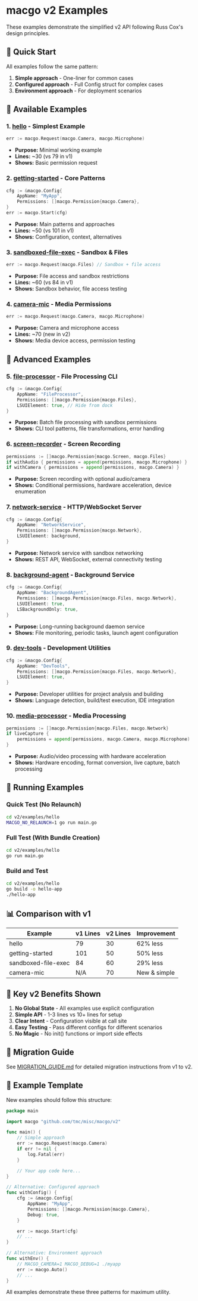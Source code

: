 # macgo v2 Examples

These examples demonstrate the simplified v2 API following Russ Cox's design principles.

## 🚀 Quick Start

All examples follow the same pattern:

1. **Simple approach** - One-liner for common cases
2. **Configured approach** - Full Config struct for complex cases
3. **Environment approach** - For deployment scenarios

## 📁 Available Examples

### 1. **[hello](./hello/)** - Simplest Example
```go
err := macgo.Request(macgo.Camera, macgo.Microphone)
```
- **Purpose:** Minimal working example
- **Lines:** ~30 (vs 79 in v1)
- **Shows:** Basic permission request

### 2. **[getting-started](./getting-started/)** - Core Patterns
```go
cfg := &macgo.Config{
    AppName: "MyApp",
    Permissions: []macgo.Permission{macgo.Camera},
}
err := macgo.Start(cfg)
```
- **Purpose:** Main patterns and approaches
- **Lines:** ~50 (vs 101 in v1)
- **Shows:** Configuration, context, alternatives

### 3. **[sandboxed-file-exec](./sandboxed-file-exec/)** - Sandbox & Files
```go
err := macgo.Request(macgo.Files) // Sandbox + file access
```
- **Purpose:** File access and sandbox restrictions
- **Lines:** ~60 (vs 84 in v1)
- **Shows:** Sandbox behavior, file access testing

### 4. **[camera-mic](./camera-mic/)** - Media Permissions
```go
err := macgo.Request(macgo.Camera, macgo.Microphone)
```
- **Purpose:** Camera and microphone access
- **Lines:** ~70 (new in v2)
- **Shows:** Media device access, permission testing

## 🔨 Advanced Examples

### 5. **[file-processor](./file-processor/)** - File Processing CLI
```go
cfg := &macgo.Config{
    AppName: "FileProcessor",
    Permissions: []macgo.Permission{macgo.Files},
    LSUIElement: true, // Hide from dock
}
```
- **Purpose:** Batch file processing with sandbox permissions
- **Shows:** CLI tool patterns, file transformations, error handling

### 6. **[screen-recorder](./screen-recorder/)** - Screen Recording
```go
permissions := []macgo.Permission{macgo.Screen, macgo.Files}
if withAudio { permissions = append(permissions, macgo.Microphone) }
if withCamera { permissions = append(permissions, macgo.Camera) }
```
- **Purpose:** Screen recording with optional audio/camera
- **Shows:** Conditional permissions, hardware acceleration, device enumeration

### 7. **[network-service](./network-service/)** - HTTP/WebSocket Server
```go
cfg := &macgo.Config{
    AppName: "NetworkService",
    Permissions: []macgo.Permission{macgo.Network},
    LSUIElement: background,
}
```
- **Purpose:** Network service with sandbox networking
- **Shows:** REST API, WebSocket, external connectivity testing

### 8. **[background-agent](./background-agent/)** - Background Service
```go
cfg := &macgo.Config{
    AppName: "BackgroundAgent",
    Permissions: []macgo.Permission{macgo.Files, macgo.Network},
    LSUIElement: true,
    LSBackgroundOnly: true,
}
```
- **Purpose:** Long-running background daemon service
- **Shows:** File monitoring, periodic tasks, launch agent configuration

### 9. **[dev-tools](./dev-tools/)** - Development Utilities
```go
cfg := &macgo.Config{
    AppName: "DevTools",
    Permissions: []macgo.Permission{macgo.Files, macgo.Network},
    LSUIElement: true,
}
```
- **Purpose:** Developer utilities for project analysis and building
- **Shows:** Language detection, build/test execution, IDE integration

### 10. **[media-processor](./media-processor/)** - Media Processing
```go
permissions := []macgo.Permission{macgo.Files, macgo.Network}
if liveCapture {
    permissions = append(permissions, macgo.Camera, macgo.Microphone)
}
```
- **Purpose:** Audio/video processing with hardware acceleration
- **Shows:** Hardware encoding, format conversion, live capture, batch processing

## 🔧 Running Examples

### Quick Test (No Relaunch)
```bash
cd v2/examples/hello
MACGO_NO_RELAUNCH=1 go run main.go
```

### Full Test (With Bundle Creation)
```bash
cd v2/examples/hello
go run main.go
```

### Build and Test
```bash
cd v2/examples/hello
go build -o hello-app
./hello-app
```

## 📊 Comparison with v1

| Example | v1 Lines | v2 Lines | Improvement |
|---------|----------|----------|-------------|
| hello | 79 | 30 | 62% less |
| getting-started | 101 | 50 | 50% less |
| sandboxed-file-exec | 84 | 60 | 29% less |
| camera-mic | N/A | 70 | New & simple |

## 🎯 Key v2 Benefits Shown

1. **No Global State** - All examples use explicit configuration
2. **Simple API** - 1-3 lines vs 10+ lines for setup
3. **Clear Intent** - Configuration visible at call site
4. **Easy Testing** - Pass different configs for different scenarios
5. **No Magic** - No init() functions or import side effects

## 🔄 Migration Guide

See [MIGRATION_GUIDE.md](../MIGRATION_GUIDE.md) for detailed migration instructions from v1 to v2.

## 📝 Example Template

New examples should follow this structure:

```go
package main

import macgo "github.com/tmc/misc/macgo/v2"

func main() {
    // Simple approach
    err := macgo.Request(macgo.Camera)
    if err != nil {
        log.Fatal(err)
    }

    // Your app code here...
}

// Alternative: Configured approach
func withConfig() {
    cfg := &macgo.Config{
        AppName: "MyApp",
        Permissions: []macgo.Permission{macgo.Camera},
        Debug: true,
    }

    err := macgo.Start(cfg)
    // ...
}

// Alternative: Environment approach
func withEnv() {
    // MACGO_CAMERA=1 MACGO_DEBUG=1 ./myapp
    err := macgo.Auto()
    // ...
}
```

All examples demonstrate these three patterns for maximum utility.